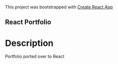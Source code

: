 This project was bootstrapped with [Create React App](https://github.com/facebook/create-react-app)

## React Portfolio

# Description
Portfolio ported over to React 